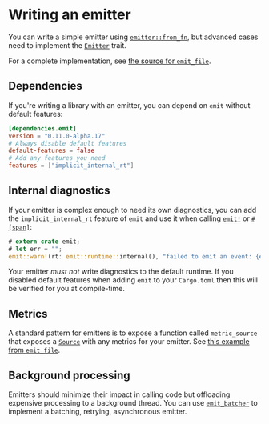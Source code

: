 # Writing an emitter

You can write a simple emitter using [`emitter::from_fn`](https://docs.rs/emit/0.11.0-alpha.17/emit/emitter/fn.from_fn.html), but advanced cases need to implement the [`Emitter`](https://docs.rs/emit/0.11.0-alpha.17/emit/trait.Emitter.html) trait.

For a complete implementation, see [the source for `emit_file`](https://github.com/emit-rs/emit/blob/main/emitter/file/src/lib.rs).

## Dependencies

If you're writing a library with an emitter, you can depend on `emit` without default features:

```toml
[dependencies.emit]
version = "0.11.0-alpha.17"
# Always disable default features
default-features = false
# Add any features you need
features = ["implicit_internal_rt"]
```

## Internal diagnostics

If your emitter is complex enough to need its own diagnostics, you can add the `implicit_internal_rt` feature of `emit` and use it when calling [`emit!`](https://docs.rs/emit/0.11.0-alpha.17/emit/macro.emit.html) or [`#[span]`](https://docs.rs/emit/0.11.0-alpha.17/emit/attr.span.html):

```rust
# extern crate emit;
# let err = "";
emit::warn!(rt: emit::runtime::internal(), "failed to emit an event: {err}");
```

Your emitter _must not_ write diagnostics to the default runtime. If you disabled default features when adding `emit` to your `Cargo.toml` then this will be verified for you at compile-time.

## Metrics

A standard pattern for emitters is to expose a function called `metric_source` that exposes a [`Source`](https://docs.rs/emit/0.11.0-alpha.17/emit/metric/source/trait.Source.html) with any metrics for your emitter. See [this example from `emit_file`](https://docs.rs/emit_file/0.11.0-alpha.17/emit_file/struct.FileSet.html#method.metric_source).

## Background processing

Emitters should minimize their impact in calling code but offloading expensive processing to a background thread. You can use [`emit_batcher`](https://docs.rs/emit_batcher/0.11.0-alpha.17/emit_batcher/index.html) to implement a batching, retrying, asynchronous emitter.
